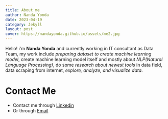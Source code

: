 ```yaml
---
title: About me
author: Nanda Yonda
date: 2023-04-19
category: Jekyll
layout: post
cover: https://nandayonda.github.io/assets/me2.jpg
---
```


Hello! i'm **Nanda Yonda** and currently working in IT consultant as Data Team, my work include *preparing dataset to create machine learning model*, create machine learning model itself and mostly about *NLP(Natural Language Processing)*, do some *research about newest tools* in data field, data scraping from internet, *explore, analyze, and visualize data*.

# Contact Me
- Contact me through [Linkedin](https://www.linkedin.com/in/nanda-yonda-29aa261aa/)
- Or through [Email](mailto:yondananda@gmail.com)

